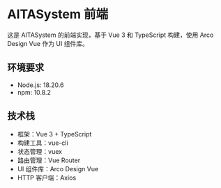 # AITASystem 前端

这是 AITASystem 的前端实现，基于 Vue 3 和 TypeScript 构建，使用 Arco Design Vue 作为 UI 组件库。

## 环境要求

- Node.js: 18.20.6
- npm: 10.8.2

## 技术栈

- 框架：Vue 3 + TypeScript
- 构建工具：vue-cli
- 状态管理：vuex
- 路由管理：Vue Router
- UI 组件库：Arco Design Vue
- HTTP 客户端：Axios

